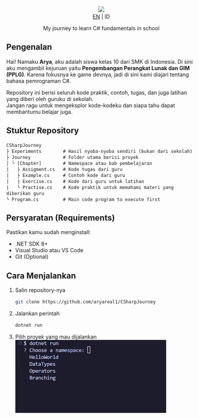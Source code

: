 <div align="center">
  <img src="https://capsule-render.vercel.app/api?type=waving&height=200&color=gradient&text=C%23%20Journey&fontAlignY=40"> <br>
  <a href="/">EN</a> | ID <br>
  <p>My journey to learn C# fundamentals in school</p>
</div>

## Pengenalan
Hai! Namaku **Arya**, aku adalah siswa kelas 10 dari SMK di Indonesia. Di sini aku mengambil kejuruan yaitu **Pengembangan Perangkat Lunak dan GIM (PPLG)**. Karena fokusnya ke game devnya, jadi di sini kami diajari tentang bahasa pemrograman C#.

Repository ini berisi seluruh kode praktik, contoh, tugas, dan juga latihan yang diberi oleh guruku di sekolah.  
Jangan ragu untuk mengeksplor kode-kodeku dan siapa tahu dapat membantumu belajar juga.

## Stuktur Repository
```
CSharpJourney
├ Experiments        # Hasil nyoba-nyoba sendiri (bukan dari sekolah)
├ Journey            # Folder utama berisi proyek
│ ╰ [Chapter]        # Namespace atau bab pembelajaran
|   ├ Assigment.cs   # Kode tugas dari guru
|   ├ Example.cs     # Contoh kode dari guru
|   ├ Exercise.cs    # Kode dari guru untuk latihan
|   ╰ Practise.cs    # Kode praktik untuk memahami materi yang diberikan guru
╰ Program.cs         # Main code program to execute first
```

## Persyaratan (Requirements)
Pastikan kamu sudah menginstall:
- .NET SDK 8+
- Visual Studio atau VS Code
- Git (Optional)

## Cara Menjalankan
1. Salin repository-nya
   ```sh
   git clone https://github.com/aryareal1/CSharpJourney
   ```
2. Jalankan perintah
   ```sh
   dotnet run 
   ```
3. Pilih proyek yang mau dijalankan
   ![](./choosing_project.gif)